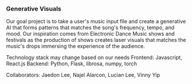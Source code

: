### Generative Visuals

Our goal project is to take a user's music input file and create a generative AI that forms patterns that matches the song's frequency, tempo, and mood. Our inspiration comes from Electronic Dance Music shows and festivals as the production of shows creates laser visuals that matches the music's drops immersing the experience of the audience.

Technology stack may change based on our needs
Frontend: Javascript, React.js
Backend: Python, Flask, librosa, numpy, torch

Collaborators: Jaedon Lee, Najel Alarcon, Lucian Lee, Vinny Yip